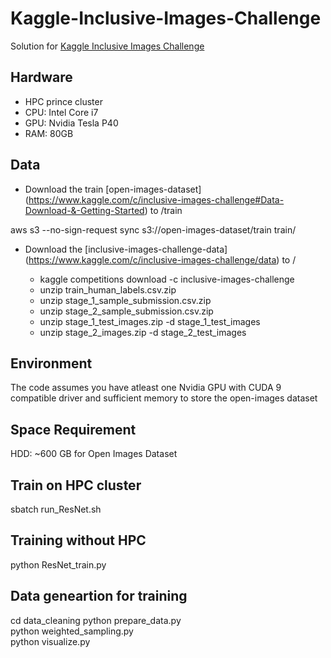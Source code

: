 # Kaggle-Inclusive-Images-Challenge
Solution for [Kaggle Inclusive Images Challenge](https://www.kaggle.com/c/inclusive-images-challenge)

## Hardware
- HPC prince cluster
- CPU: Intel Core i7
- GPU: Nvidia Tesla P40 
- RAM: 80GB

## Data
- Download the train [open-images-dataset] (https://www.kaggle.com/c/inclusive-images-challenge#Data-Download-&-Getting-Started) to /train

aws s3 --no-sign-request sync s3://open-images-dataset/train train/

- Download the [inclusive-images-challenge-data] (https://www.kaggle.com/c/inclusive-images-challenge/data) to /

  - kaggle competitions download -c inclusive-images-challenge
  - unzip train_human_labels.csv.zip
  - unzip stage_1_sample_submission.csv.zip
  - unzip stage_2_sample_submission.csv.zip
  - unzip stage_1_test_images.zip -d stage_1_test_images
  - unzip stage_2_images.zip -d stage_2_test_images

## Environment
The code assumes you have atleast one Nvidia GPU with CUDA 9 compatible driver and sufficient memory to store the open-images dataset

## Space Requirement
HDD: ~600 GB for Open Images Dataset

## Train on HPC cluster
sbatch run_ResNet.sh

## Training without HPC
python ResNet_train.py

## Data geneartion for training
cd data_cleaning
python prepare_data.py  
python weighted_sampling.py  
python visualize.py  




